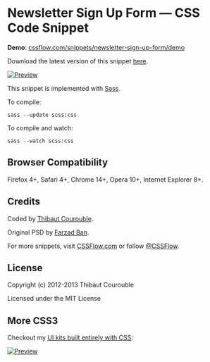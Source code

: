 # Newsletter Sign Up Form — CSS Code Snippet

**Demo**: [cssflow.com/snippets/newsletter-sign-up-form/demo](http://www.cssflow.com/snippets/newsletter-sign-up-form/demo)

Download the latest version of this snippet [here](http://www.cssflow.com/snippets/newsletter-sign-up-form.zip).

[![Preview](http://cdn.cssflow.com/snippets/newsletter-sign-up-form/preview-580.png)](http://www.cssflow.com/snippets/newsletter-sign-up-form)

This snippet is implemented with [Sass](https://github.com/nex3/sass).

To compile:

`sass --update scss:css`

To compile and watch:

`sass --watch scss:css`

## Browser Compatibility

Firefox 4+, Safari 4+, Chrome 14+, Opera 10+, Internet Explorer 8+.

## Credits

Coded by [Thibaut Courouble](http://thibaut.me).

Original PSD by [Farzad Ban](http://365psd.com/day/281/).

For more snippets, visit [CSSFlow.com](http://www.cssflow.com) or follow [@CSSFlow](https://twitter.com/CSSFlow).

## License

Copyright (c) 2012-2013 Thibaut Courouble

Licensed under the MIT License

## More CSS3

Checkout my [UI kits built entirely with CSS](http://www.cssflow.com/ui-kits):

[![Preview](http://cdn.cssflow.com/kits/all_kits_preview_850.png)](http://www.cssflow.com/ui-kits)
